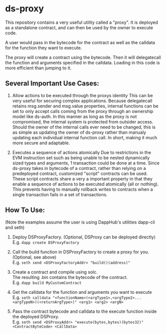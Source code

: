 # ds-proxy

This repository contains a very useful utility called a "proxy".
It is deployed as a standalone contract, and can then be used by the owner to execute code.

A user would pass in the bytecode for the contract as well as the calldata for the function they want to execute.

The proxy will create a contract using the bytecode. Then it will delegatecall the function and arguments specified in the calldata.
Loading in this code is more efficient than jumping to it.

## Several Important Use Cases:

1. Allow actions to be executed through the proxys identity
This can be very useful for securing complex applications. Because delegatecall retains msg.sender and msg.value properties, internal functions can be set to only accept calls coming from the proxy through an ownership model like ds-auth. In this manner as long as the proxy is not compromised, the internal system is protected from outsider access. Should the owner of the internal calls ever need to be changed, this is as simple as updating the owner of ds-proxy rather than manualy updating each individual internal function call. In short, making it much more secure and adaptable.

2. Executes a sequence of actions atomically
Due to restrictions in the EVM instruction set such as being unable to be nested dynamically sized types and arguments, 1 transaction could be done at a time. Since ds-proxy takes in bytecode of a contract, rather than relying on a predeployed contract, customized "script" contracts can be used. These script contracts share a very a important property in that they enable a sequence of actions to be executed atomically (all or nothing). This prevents having to manually rollback writes to contracts when a single transaction fails in a set of transactions.

## How To Use:    
(Note the examples assume the user is using DappHub's utilities dapp-cli and seth)    

1. Deploy DSProxyFactory. (Optional, DSProxy can be deployed directly)    
    E.g. `dapp create DSProxyFactory`     

2. Call the build function in DSProxyFactory to create a proxy for you. (Optional, see above)    
    E.g. `seth send <DSProxyFactoryAddr> "build()(address)"`    

3. Create a contract and compile using solc.    
   The resulting .bin contains the bytecode of the contract.    
   E.g. `dapp build MyCustomContract`    

3. Get the calldata for the function and arguments you want to execute     
   E.g. `seth calldata "<functionName>(<argType1>,<argType2>...<argTypeN>)(<returnArgType>)" <arg1> <arg2> <argN>`

4. Pass the contract bytecode and calldata to the execute function inside the deployed DSProxy.    
   E.g. `seth send <DSProxyAddr> "execute(bytes,bytes)(bytes32)" <ContractByteCode> <CallData>`
   


